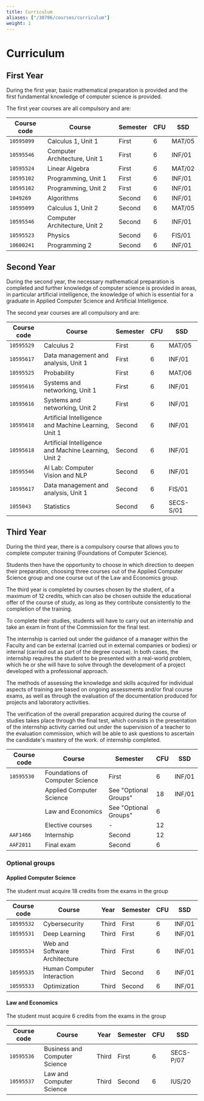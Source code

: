 ```yaml
---
title: Curriculum
aliases: ["/30786/courses/curriculum"]
weight: 1
---
```


# Curriculum

## First Year

During the first year, basic mathematical preparation is provided and the first fundamental knowledge of computer science is provided.

The first year courses are all compulsory and are:

| Course code | Course                        | Semester | CFU | SSD    |
| ----------- | ----------------------------- | -------- | --- | ------ |
| `10595099`    | Calculus 1, Unit 1            | First    | 6   | MAT/05 |
| `10595546`    | Computer Architecture, Unit 1 | First    | 6   | INF/01 |
| `10595524`    | Linear Algebra                | First    | 6   | MAT/02 |
| `10595102`    | Programming, Unit 1           | First    | 6   | INF/01 |
| `10595102`    | Programming, Unit 2           | First    | 6   | INF/01 |
| `1049269`     | Algorithms                    | Second   | 6   | INF/01 |
| `10595099`    | Calculus 1, Unit 2            | Second   | 6   | MAT/05 |
| `10595546`    | Computer Architecture, Unit 2 | Second   | 6   | INF/01 |
| `10595523`    | Physics                       | Second   | 6   | FIS/01 |
| `10600241`    | Programming 2                 | Second   | 6   | INF/01 |


## Second Year

During the second year, the necessary mathematical preparation is completed and further knowledge of computer science is provided in areas, in particular artificial intelligence, the knowledge of which is essential for a graduate in Applied Computer Science and Artificial Intelligence.

The second year courses are all compulsory and are:

| Course code | Course                                               | Semester | CFU | SSD       |
| ----------- | ---------------------------------------------------- | -------- | --- | --------- |
| `10595529`    | Calculus 2                                           | First    | 6   | MAT/05    |
| `10595617`    | Data management and analysis, Unit 1                 | First    | 6   | INF/01    |
| `10595525`    | Probability                                          | First    | 6   | MAT/06    |
| `10595616`    | Systems and networking, Unit 1                       | First    | 6   | INF/01    |
| `10595616`    | Systems and networking, Unit 2                       | First    | 6   | INF/01    |
| `10595618`    | Artificial Intelligence and Machine Learning, Unit 1 | Second   | 6   | INF/01    |
| `10595618`    | Artificial Intelligence and Machine Learning, Unit 2 | Second   | 6   | INF/01    |
| `10595546`    | AI Lab: Computer Vision and NLP                      | Second   | 6   | INF/01    |
| `10595617`    | Data management and analysis, Unit 1                 | Second   | 6   | FIS/01    |
| `1055043`     | Statistics                                           | Second   | 6   | SECS-S/01 |


## Third Year

During the third year, there is a compulsory course that allows you to complete computer training (Foundations of Computer Science).

Students then have the opportunity to choose in which direction to deepen their preparation, choosing three courses out of the Applied Computer Science group and one course out of the Law and Economics group.

The third year is completed by courses chosen by the student, of a maximum of 12 credits, which can also be chosen outside the educational offer of the course of study, as long as they contribute consistently to the completion of the training.

To complete their studies, students will have to carry out an internship and take an exam in front of the Commission for the final test.

The internship is carried out under the guidance of a manager within the Faculty and can be external (carried out in external companies or bodies) or internal (carried out as part of the degree course). In both cases, the internship requires the student to be presented with a real-world problem, which he or she will have to solve through the development of a project developed with a professional approach.

The methods of assessing the knowledge and skills acquired for individual aspects of training are based on ongoing assessments and/or final course exams, as well as through the evaluation of the documentation produced for projects and laboratory activities.

The verification of the overall preparation acquired during the course of studies takes place through the final test, which consists in the presentation of the internship activity carried out under the supervision of a teacher to the evaluation commission, which will be able to ask questions to ascertain the candidate's mastery of the work. of internship completed.

| Course code | Course                          | Semester              | CFU | SSD    |
| ----------- |---------------------------------|-----------------------| --- | ------ |
| `10595530`    | Foundations of Computer Science | First                 | 6   | INF/01 |
|             | Applied Computer Science        | See "Optional Groups" | 18  | INF/01 |
|             | Law and Economics               | See "Optional Groups" | 6   |        |
|             | Elective courses                | -                     | 12  |        |
| `AAF1466`     | Internship                      | Second                | 12  |        |
| `AAF2011`     | Final exam                      | Second                | 6   |        |


### Optional groups

#### Applied Computer Science

The student must acquire 18 credits from the exams in the group

| Course code | Course                        | Year  | Semester | CFU | SSD    |
| ----------- |-------------------------------| ----- | -------- | --- | ------ |
| `10595532`    | Cybersecurity                 | Third | First    | 6   | INF/01 |
| `10595531`    | Deep Learning                 | Third | First    | 6   | INF/01 |
| `10595534`    | Web and Software Architecture | Third | First    | 6   | INF/01 |
| `10595535`    | Human Computer Interaction    | Third | Second   | 6   | INF/01 |
| `10595533`    | Optimization                  | Third | Second   | 6   | INF/01 |

#### Law and Economics

The student must acquire 6 credits from the exams in the group

| Course code | Course                        | Year  | Semester | CFU | SSD       |
| ----------- | ----------------------------- | ----- |----------| --- | --------- |
| `10595536`    | Business and Computer Science | Third | First    | 6   | SECS-P/07 |
| `10595537`    | Law and Computer Science      | Third | Second   | 6   | IUS/20    |
